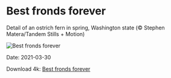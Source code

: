 # Best fronds forever

Detail of an ostrich fern in spring, Washington state (© Stephen Matera/Tandem Stills + Motion)

![Best fronds forever](https://bing.com/th?id=OHR.SwordFern_EN-US7523587413_UHD.jpg&rf=LaDigue_UHD.jpg&pid=hp&w=1024&h=576)

Date: 2021-03-30

Download 4k: [Best fronds forever](https://bing.com/th?id=OHR.SwordFern_EN-US7523587413_UHD.jpg&rf=LaDigue_UHD.jpg&pid=hp&w=3840&h=2160)

